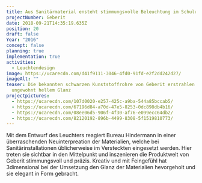 ```yaml
---
title: Aus Sanitärmaterial ensteht stimmungsvolle Beleuchtung im Schulungsraum
projectNumber: Geberit
date: 2018-09-21T14:35:19.635Z
position: 20
draft: false
Year: "2016"
concept: false
planning: true
implementation: true
activities:
  - Leuchtendesign
image: https://ucarecdn.com/d41f9111-3046-4fd0-91fd-e2f2dd242d27/
imageAlt: ""
teaser: Die bekannten schwarzen Kunststoffrohre von Geberit erstrahlen in
  ungewohnt hellem Glanz
projectpictures:
  - https://ucarecdn.com/107d0020-e257-425c-a9ba-544a85bccab5/
  - https://ucarecdn.com/67196d84-a70d-47e5-8253-0dc898db4b16/
  - https://ucarecdn.com/08ee06d5-906f-4f30-af76-e099ecc64db2/
  - https://ucarecdn.com/82120192-896b-4499-8308-5f1519810773/
---
```

Mit dem Entwurf des Leuchters reagiert Bureau Hindermann in einer überraschenden Neuinterpreation der Materialien, welche bei Sanitärinstallationen üblicherweise im Versteckten eingesetzt werden. Hier treten sie sichtbar in den Mittelpunkt und inszenieren die Produktwelt von Geberit stimmungsvoll und präzis. Kreativ und mit Feingefühl hat 3dimensional bei der Umsetzung den Glanz der Materialien hevorgeholt und sie elegant in Form gebracht.
